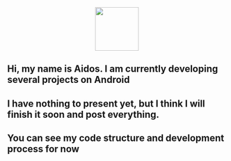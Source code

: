<div id="header" align="center">
  <img src="https://media.giphy.com/media/M9gbBd9nbDrOTu1Mqx/giphy.gif" width="100"/>
</div>

## Hi, my name is Aidos. I am currently developing several projects on Android

## I have nothing to present yet, but I think I will finish it soon and post everything.

## You can see my code structure and development process for now
